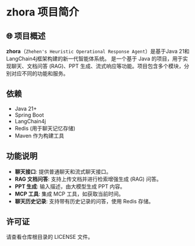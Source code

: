 # zhora 项目简介

## 🌐 项目概述
**zhora**（`Zhehen's Heuristic Operational Response Agent`）是基于Java 21和LangChain4j框架构建的新一代智能体系统。
是一个基于 Java 的项目，用于实现聊天、文档问答 (RAG)、PPT 生成、流式响应等功能。项目包含多个模块，分别对应不同的功能和服务。

## 依赖
- Java 21+
- Spring Boot
- LangChain4j
- Redis (用于聊天记忆存储)
- Maven 作为构建工具

## 功能说明
- **聊天接口**: 提供普通聊天和流式聊天接口。
- **RAG 文档问答**: 支持上传文档并进行检索增强生成 (RAG) 问答。
- **PPT 生成**: 输入描述，由大模型生成 PPT 内容。
- **MCP 工具**: 集成 MCP 工具，如获取当前时间。
- **聊天历史记录**: 支持带有历史记录的问答，使用 Redis 存储。

## 许可证
请查看仓库根目录的 LICENSE 文件。
